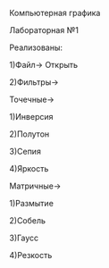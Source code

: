 Компьютерная графика

Лабораторная №1

Реализованы:

1)Файл->
Открыть

2)Фильтры->

Точечные->

   1)Инверсия

   2)Полутон

   3)Сепия

   4)Яркость  

Матричные->

   1)Размытие

   2)Собель

   3)Гаусс

   4)Резкость

